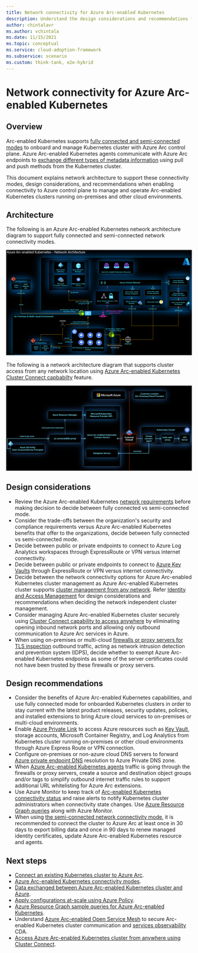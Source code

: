 ```yaml
---
title: Network connectivity for Azure Arc-enabled Kubernetes
description: Understand the design considerations and recommendations for network connectivity of Arc-enabled Kubernetes.
author: chintalavr
ms.author: vchintala
ms.date: 11/15/2021
ms.topic: conceptual
ms.service: cloud-adoption-framework
ms.subservice: scenario
ms.custom: think-tank, e2e-hybrid
---
```


# Network connectivity for Azure Arc-enabled Kubernetes

## Overview

Arc-enabled Kubernetes supports [fully connected and semi-connected modes](/azure/azure-arc/kubernetes/conceptual-connectivity-modes#understand-connectivity-modes) to onboard and manage Kubernetes cluster with Azure Arc control plane. Azure Arc-enabled Kubernetes agents communicate with Azure Arc endpoints to [exchange different types of metadata information](/azure/azure-arc/kubernetes/conceptual-data-exchange) using pull and push methods from the Kubernetes cluster. 

This document explains network architecture to support these connectivity modes, design considerations, and recommendations when enabling connectivity to Azure control plane to manage and operate Arc-enabled Kubernetes clusters running on-premises and other cloud environments.

## Architecture

The following is an Azure Arc-enabled Kubernetes network architecture diagram to support fully connected and semi-connected network connectivity modes.

![Arc-enabled Kubernetes Network Architecture](./media/arc-enabled-kubernetes-network.png)

The following is a network architecture diagram that supports cluster access from any network location using [Azure Arc-enabled Kubernetes Cluster Connect capbabilty](/azure/azure-arc/kubernetes/conceptual-cluster-connect) feature.

![Arc-enabled Kubernetes Cluster Connect Network Architecture](./media/conceptual-cluster-connect.png)

## Design considerations

- Review the Azure Arc-enabled Kubernetes [network requirements](/azure/azure-arc/kubernetes/quickstart-connect-cluster?tabs=azure-cli#meet-network-requirements) before making decision to decide between fully connected vs semi-connected mode.
- Consider the trade-offs between the organization's security and compliance requirements versus Azure Arc-enabled Kubernetes benefits that offer to the organizations, decide between fully connected vs semi-connected mode.
- Decide between public or private endpoints to connect to Azure Log Analytics workspaces through ExpressRoute or VPN versus internet connectivity.
- Decide between public or private endpoints to connect to [Azure Key Vaults](/azure/azure-arc/kubernetes/tutorial-akv-secrets-provider) through ExpressRoute or VPN versus internet connectivity.
- Decide between the network connectivity options for Azure Arc-enabled Kubernetes cluster management as Azure Arc-enabled Kubernetes cluster supports [cluster management from any network](/azure/azure-arc/kubernetes/conceptual-cluster-connect). Refer [Identity and Access Management](./identity-access-management.md) for design considerations and recommendations when deciding the network independent cluster management.
- Consider managing Azure Arc-enabled Kubernetes cluster securely using [Cluster Connect capability to access anywhere](/azure/azure-arc/kubernetes/conceptual-cluster-connect) by eliminating opening inbound network ports and allowing only outbound communication to Azure Arc services in Azure.
- When using on-premises or multi-cloud [firewalls or proxy servers for TLS inspection](/azure/firewall/premium-features#tls-inspection) outbound traffic, acting as network intrusion detection and prevention system (IDPS), decide whether to exempt Azure Arc-enabled Kubernetes endpoints as some of the server certificates could not have been trusted by these firewalls or proxy servers.

## Design recommendations

- Consider the benefits of Azure Arc-enabled Kubernetes capabilities, and use fully connected mode for onboarded Kubernetes clusters in order to stay current with the latest product releases, security updates, policies, and installed extensions to bring Azure cloud services to on-premises or multi-cloud environments.
- Enable [Azure Private Link](/azure/azure-monitor/logs/private-link-security) to access Azure resources such as [Key Vault](/azure/azure-arc/kubernetes/tutorial-akv-secrets-provider), storage accounts, Microsoft Container Registry, and Log Analytics from Kubernetes cluster running on-premises or other cloud environments through Azure Express Route or VPN connection.
- Configure on-premises or non-azure cloud DNS servers to forward [Azure private endpoint DNS](/azure/private-link/private-endpoint-dns#on-premises-workloads-using-a-dns-forwarder) resolution to Azure Private DNS zone.
- When [Azure Arc-enabled Kubernetes agents](/azure/azure-arc/kubernetes/conceptual-agent-overview) traffic is going through the firewalls or proxy servers, create a source and destination object groups and/or tags to simplify outbound internet traffic rules to support additional URL whitelisting for Azure Arc extensions.
- Use Azure Monitor to keep track of [Arc-enabled Kubernetes connectivity status](/azure-arc/kubernetes/conceptual-connectivity-modes#connectivity-status) and raise alerts to notify Kubernetes cluster administrators when connectivity state changes. Use [Azure Resource Graph queries](/azure/azure-arc/kubernetes/resource-graph-samples?tabs=azure-cli) along with Azure Monitor.
- When using [the semi-connected network connectivity mode](/azure/azure-arc/kubernetes/conceptual-connectivity-modes#understand-connectivity-modes), it is recommended to connect the cluster to Azure Arc at least once in 30 days to export billing data and once in 90 days to renew managed identity certificates, update Azure Arc-enabled Kubernetes resource and agents.

## Next steps

- [Connect an existing Kubernetes cluster to Azure Arc](/azure/azure-arc/kubernetes/quickstart-connect-cluster?tabs=azure-cli).
- [Azure Arc-enabled Kubernetes connectivity modes](/azure/azure-arc/kubernetes/conceptual-connectivity-modes).
- [Data exchanged between Azure Arc-enabled Kubernetes cluster and Azure](/azure/azure-arc/kubernetes/conceptual-data-exchange).
- [Apply configurations at-scale using Azure Policy](/azure/azure-arc/kubernetes/use-azure-policy).
- [Azure Resource Graph sample queries for Azure Arc-enabled Kubernetes](/azure/azure-arc/kubernetes/resource-graph-samples?tabs=azure-cli).
- Understand [Azure Arc-enabled Open Service Mesh](/azure/azure-arc/kubernetes/tutorial-arc-enabled-open-service-mesh) to secure Arc-enabled Kubernetes cluster communication and [services observability](./services-observability.md) CDA.
- [Access Azure Arc-enabled Kubernetes cluster from anywhere using Cluster Connect](/azure/azure-arc/kubernetes/conceptual-cluster-connect).
